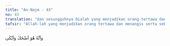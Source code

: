 ```yaml
---
title: "An-Najm - 43"
no: 43
translation: "dan sesungguhnya Dialah yang menjadikan orang tertawa dan menangis, "
tafsir: "Allah-lah yang menjadikan orang tertawa dan menangis serta sebab-sebabnya. Maksudnya, Dia yang menjadikan manusia gembira karena perbuatannya yang baik, dan Dia yang menyebabkan manusia sedih, menangis dan prihatin karena perbuatannya, yaitu perbuatan yang menyenangkan atau menyusahkan"
---
```


وَاَنَّهٗ هُوَ اَضْحَكَ وَاَبْكٰى
